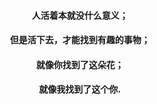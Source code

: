 <h4 align='center' style='font-weight:800;'>人活着本就没什么意义；</h4>
<h4 align='center' style='font-weight:800;'>但是活下去，才能找到有趣的事物；</h4>
<h4 align='center' style='font-weight:800;'>就像你找到了这朵花；</h4>
<h4 align='center' style='font-weight:800;'>就像我找到了这个你.</h4>